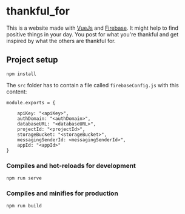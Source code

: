 # thankful_for

This is a website made with [VueJs](https://vuejs.org) and [Firebase](https://firebase.google.com). It might help to find positive things in your day. You post for what you're thankful and get inspired by what the others are thankful for.

## Project setup
```
npm install
```
The ```src``` folder has to contain a file called ```firebaseConfig.js``` with this content:
```
module.exports = {

    apiKey: "<apiKey>",
    authDomain: "<authDomain>",
    databaseURL: "<databaseURL>",
    projectId: "<projectId>",
    storageBucket: "<storageBucket>",
    messagingSenderId: <messagingSenderId>",
    appId: "<appId>"
}
```

### Compiles and hot-reloads for development
```
npm run serve
```

### Compiles and minifies for production
```
npm run build
```
